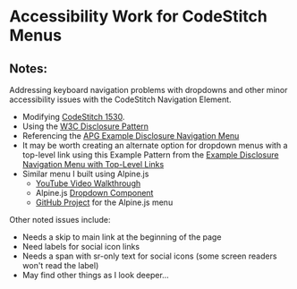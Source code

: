 # Accessibility Work for CodeStitch Menus

## Notes:

Addressing keyboard navigation problems with dropdowns and other minor accessibility issues with the CodeStitch Navigation Element.

-   Modifying [CodeStitch 1530](https://codestitch.app/app/dashboard/stitches/1530/rendered).
-   Using the [W3C Disclosure Pattern](https://www.w3.org/WAI/ARIA/apg/patterns/disclosure/examples/disclosure-navigation/)
-   Referencing the [APG Example Disclosure Navigation Menu](https://www.w3.org/WAI/ARIA/apg/patterns/disclosure/examples/disclosure-navigation/)
-   It may be worth creating an alternate option for dropdown menus with a top-level link using this Example Pattern from the [Example Disclosure Navigation Menu with Top-Level Links](https://www.w3.org/WAI/ARIA/apg/patterns/disclosure/examples/disclosure-navigation-hybrid/)
-   Similar menu I built using Alpine.js
    -   [YouTube Video Walkthrough](https://youtu.be/t4ph7z3aLMk?si=xOwzYOE-MaT5xi-X)
    -   Alpine.js [Dropdown Component](https://alpinejs.dev/component/dropdown)
    -   [GitHub Project](https://github.com/adamslowe/responsive-accessible-alpine-menu) for the Alpine.js menu

Other noted issues include:

-   Needs a skip to main link at the beginning of the page
-   Need labels for social icon links
-   Needs a span with sr-only text for social icons (some screen readers won't read the label)
-   May find other things as I look deeper...

